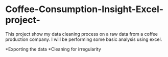 # Coffee-Consumption-Insight-Excel-project-

This project show my data cleaning process on a raw data from a coffee production company. I will be performing some basic analysis using excel.

*Exporting the data
*Cleaning for irregularity 
